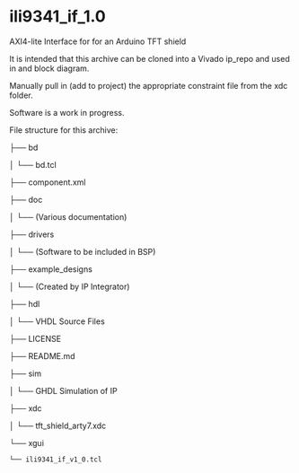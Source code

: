 # ili9341_if_1.0
AXI4-lite Interface for for an Arduino TFT shield

It is intended that this archive can be cloned into a Vivado ip_repo and used in and block diagram.

Manually pull in (add to project) the appropriate constraint file from the xdc folder.

Software is a work in progress.


File structure for this archive:

├── bd

│   └── bd.tcl

├── component.xml

├── doc

│   └── (Various documentation)

├── drivers

│   └── (Software to be included in BSP)

├── example_designs

│   └── (Created by IP Integrator)

├── hdl

│   └── VHDL Source Files

├── LICENSE

├── README.md

├── sim

│   └── GHDL Simulation of IP

├── xdc

│   └── tft_shield_arty7.xdc

└── xgui

    └── ili9341_if_v1_0.tcl

